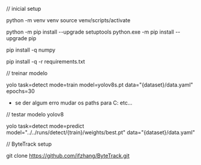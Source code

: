 // inicial setup

python -m venv venv
source venv/scripts/activate

python -m pip install --upgrade setuptools
python.exe -m pip install --upgrade pip

pip install -q numpy

pip install -q -r requirements.txt

// treinar modelo

yolo task=detect mode=train model=yolov8s.pt data="{dataset}/data.yaml" epochs=30

- se der algum erro mudar os paths para C: etc...

// testar modelo yolov8

yolo task=detect mode=predict model="../../runs/detect/{train}/weights/best.pt" data="{dataset}/data.yaml"

// ByteTrack setup

git clone https://github.com/ifzhang/ByteTrack.git